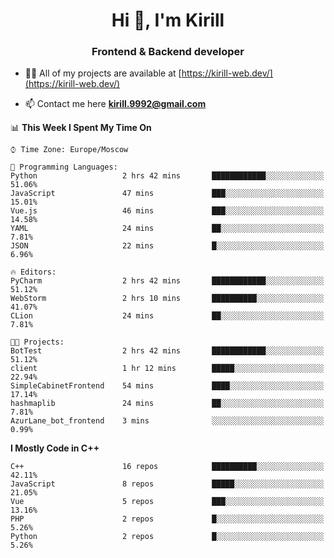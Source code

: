<h1 align="center">Hi 👋, I'm Kirill</h1>
<h3 align="center">Frontend & Backend developer</h3>

- 👨‍💻 All of my projects are available at [https://kirill-web.dev/](https://kirill-web.dev/)

- 📫 Contact me here **kirill.9992@gmail.com**











<!--START_SECTION:waka-->
📊 **This Week I Spent My Time On** 

```text
⌚︎ Time Zone: Europe/Moscow

💬 Programming Languages: 
Python                   2 hrs 42 mins       ████████████░░░░░░░░░░░░░   51.06% 
JavaScript               47 mins             ███░░░░░░░░░░░░░░░░░░░░░░   15.01% 
Vue.js                   46 mins             ███░░░░░░░░░░░░░░░░░░░░░░   14.58% 
YAML                     24 mins             ██░░░░░░░░░░░░░░░░░░░░░░░   7.81% 
JSON                     22 mins             █░░░░░░░░░░░░░░░░░░░░░░░░   6.96%

🔥 Editors: 
PyCharm                  2 hrs 42 mins       ████████████░░░░░░░░░░░░░   51.12% 
WebStorm                 2 hrs 10 mins       ██████████░░░░░░░░░░░░░░░   41.07% 
CLion                    24 mins             ██░░░░░░░░░░░░░░░░░░░░░░░   7.81%

🐱‍💻 Projects: 
BotTest                  2 hrs 42 mins       ████████████░░░░░░░░░░░░░   51.12% 
client                   1 hr 12 mins        █████░░░░░░░░░░░░░░░░░░░░   22.94% 
SimpleCabinetFrontend    54 mins             ████░░░░░░░░░░░░░░░░░░░░░   17.14% 
hashmaplib               24 mins             ██░░░░░░░░░░░░░░░░░░░░░░░   7.81% 
AzurLane_bot_frontend    3 mins              ░░░░░░░░░░░░░░░░░░░░░░░░░   0.99%

```

**I Mostly Code in C++** 

```text
C++                      16 repos            ██████████░░░░░░░░░░░░░░░   42.11% 
JavaScript               8 repos             █████░░░░░░░░░░░░░░░░░░░░   21.05% 
Vue                      5 repos             ███░░░░░░░░░░░░░░░░░░░░░░   13.16% 
PHP                      2 repos             █░░░░░░░░░░░░░░░░░░░░░░░░   5.26% 
Python                   2 repos             █░░░░░░░░░░░░░░░░░░░░░░░░   5.26%

```



<!--END_SECTION:waka-->
